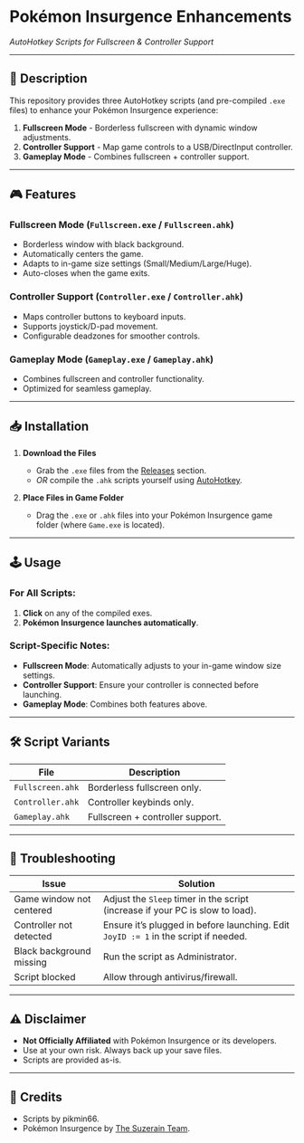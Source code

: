 # Pokémon Insurgence Enhancements  
*AutoHotkey Scripts for Fullscreen & Controller Support*  

---

## 📖 Description  
This repository provides three AutoHotkey scripts (and pre-compiled `.exe` files) to enhance your Pokémon Insurgence experience:  
1. **Fullscreen Mode** - Borderless fullscreen with dynamic window adjustments.  
2. **Controller Support** - Map game controls to a USB/DirectInput controller.  
3. **Gameplay Mode** - Combines fullscreen + controller support.  

---

## 🎮 Features  
### Fullscreen Mode (`Fullscreen.exe` / `Fullscreen.ahk`)  
- Borderless window with black background.  
- Automatically centers the game.  
- Adapts to in-game size settings (Small/Medium/Large/Huge).  
- Auto-closes when the game exits.  

### Controller Support (`Controller.exe` / `Controller.ahk`)  
- Maps controller buttons to keyboard inputs.  
- Supports joystick/D-pad movement.  
- Configurable deadzones for smoother controls.  

### Gameplay Mode (`Gameplay.exe` / `Gameplay.ahk`)  
- Combines fullscreen and controller functionality.  
- Optimized for seamless gameplay.  

---

## 📥 Installation  
1. **Download the Files**  
   - Grab the `.exe` files from the [Releases](https://github.com/pikmin66/insurgence_enhancements/releases) section.  
   - *OR* compile the `.ahk` scripts yourself using [AutoHotkey](https://www.autohotkey.com/).  

2. **Place Files in Game Folder**  
   - Drag the `.exe` or `.ahk` files into your Pokémon Insurgence game folder (where `Game.exe` is located).  

---

## 🕹️ Usage  
### For All Scripts:  
1. **Click** on any of the compiled exes.  
2. **Pokémon Insurgence launches automatically**.  

### Script-Specific Notes:  
- **Fullscreen Mode**: Automatically adjusts to your in-game window size settings.  
- **Controller Support**: Ensure your controller is connected before launching.  
- **Gameplay Mode**: Combines both features above.  

---

## 🛠️ Script Variants  
| File                | Description                                  |  
|---------------------|----------------------------------------------|  
| `Fullscreen.ahk`    | Borderless fullscreen only.                  |  
| `Controller.ahk`    | Controller keybinds only.                    |  
| `Gameplay.ahk`      | Fullscreen + controller support.             |  

---

## 🚨 Troubleshooting  
**Issue**                | **Solution**  
-------------------------|-------------  
Game window not centered | Adjust the `Sleep` timer in the script (increase if your PC is slow to load).  
Controller not detected  | Ensure it’s plugged in before launching. Edit `JoyID := 1` in the script if needed.  
Black background missing | Run the script as Administrator.  
Script blocked           | Allow through antivirus/firewall.  

---

## ⚠️ Disclaimer  
- **Not Officially Affiliated** with Pokémon Insurgence or its developers.  
- Use at your own risk. Always back up your save files.  
- Scripts are provided as-is.  

---

## 📜 Credits  
- Scripts by pikmin66.  
- Pokémon Insurgence by [The Suzerain Team](https://www.p-insurgence.com/).  